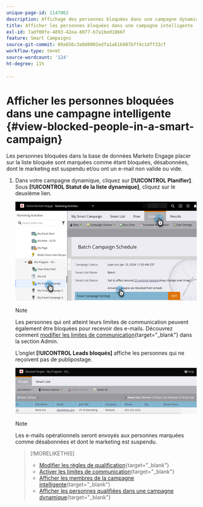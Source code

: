 ```yaml
---
unique-page-id: 1147062
description: Affichage des personnes bloquées dans une campagne dynamique - Documents Marketo - Documentation du produit
title: Afficher les personnes bloquées dans une campagne intelligente
exl-id: 7adf00fe-4893-42ea-8077-b7a1bed1866f
feature: Smart Campaigns
source-git-commit: 09a656c3a0d0002edfa1a61b987bff4c1dff33cf
workflow-type: tm+mt
source-wordcount: '124'
ht-degree: 11%

---
```


# Afficher les personnes bloquées dans une campagne intelligente {#view-blocked-people-in-a-smart-campaign}

Les personnes bloquées dans la base de données Marketo Engage placer sur la liste bloquée sont marquées comme étant bloquées, désabonnées, dont le marketing est suspendu et/ou ont un e-mail non valide ou vide.

1. Dans votre campagne dynamique, cliquez sur **[!UICONTROL Planifier]**. Sous **[!UICONTROL Statut de la liste dynamique]**, cliquez sur le deuxième lien.

   ![](assets/view-blocked-people-in-a-smart-campaign-1.png)

   >[!NOTE]
   >
   >Les personnes qui ont atteint leurs limites de communication peuvent également être bloquées pour recevoir des e-mails. Découvrez comment [modifier les limites de communication](/help/marketo/product-docs/administration/email-setup/enable-communication-limits.md){target="_blank"} dans la section Admin.

   L’onglet **[!UICONTROL Leads bloqués]** affiche les personnes qui ne reçoivent pas de publipostage.

   ![](assets/view-blocked-people-in-a-smart-campaign-2.png)

   >[!NOTE]
   >
   >Les e-mails opérationnels seront envoyés aux personnes marquées comme désabonnées et dont le marketing est suspendu.

   >[!MORELIKETHIS]
   >
   >* [Modifier les règles de qualification](/help/marketo/product-docs/core-marketo-concepts/smart-campaigns/using-smart-campaigns/edit-qualification-rules-in-a-smart-campaign.md){target="_blank"}
   >* [Activer les limites de communication](/help/marketo/product-docs/administration/email-setup/enable-communication-limits.md){target="_blank"}
   >* [Afficher les membres de la campagne intelligente](/help/marketo/product-docs/core-marketo-concepts/smart-campaigns/smart-campaign-data/view-smart-campaign-members.md){target="_blank"}
   >* [Afficher les personnes qualifiées dans une campagne dynamique](/help/marketo/product-docs/core-marketo-concepts/smart-campaigns/smart-campaign-data/view-qualified-people-in-a-smart-campaign.md){target="_blank"}
